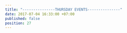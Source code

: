 ```yaml
---
title: "---------------THURSDAY EVENTS---------------"
date: 2017-07-04 16:33:00 +07:00
published: false
position: 27
---
```


